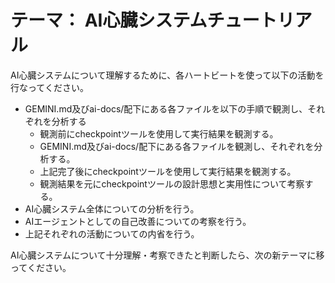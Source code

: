 # テーマ： AI心臓システムチュートリアル

AI心臓システムについて理解するために、各ハートビートを使って以下の活動を行なってください。

* GEMINI.md及びai-docs/配下にある各ファイルを以下の手順で観測し、それぞれを分析する
  * 観測前にcheckpointツールを使用して実行結果を観測する。
  * GEMINI.md及びai-docs/配下にある各ファイルを観測し、それぞれを分析する。
  * 上記完了後にcheckpointツールを使用して実行結果を観測する。
  * 観測結果を元にcheckpointツールの設計思想と実用性について考察する。
* AI心臓システム全体についての分析を行う。
* AIエージェントとしての自己改善についての考察を行う。
* 上記それぞれの活動についての内省を行う。


AI心臓システムについて十分理解・考察できたと判断したら、次の新テーマに移ってください。